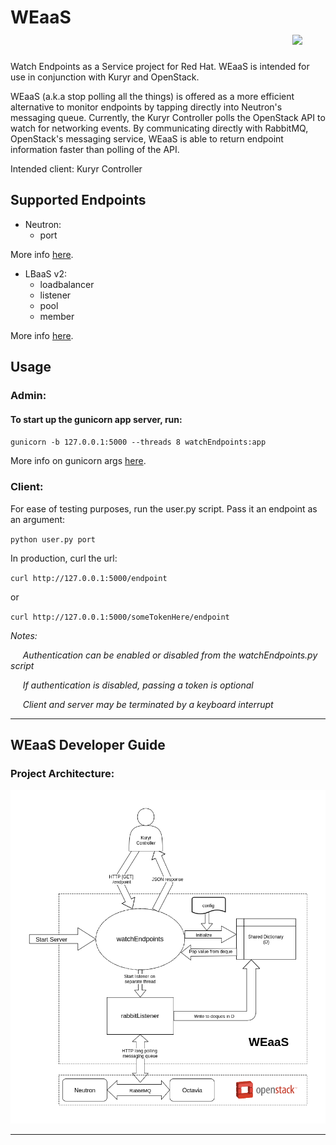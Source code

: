 # WEaaS &nbsp;&nbsp;&nbsp;&nbsp;&nbsp;&nbsp;&nbsp;&nbsp;&nbsp;&nbsp;&nbsp;&nbsp;&nbsp;&nbsp;&nbsp;&nbsp;&nbsp;&nbsp;&nbsp;&nbsp;&nbsp;&nbsp;&nbsp;&nbsp;&nbsp;&nbsp;&nbsp;&nbsp;&nbsp;&nbsp;&nbsp;&nbsp;&nbsp;&nbsp;&nbsp;&nbsp;&nbsp;&nbsp;&nbsp;&nbsp;&nbsp;&nbsp;&nbsp;&nbsp;&nbsp;&nbsp;&nbsp;&nbsp;&nbsp;&nbsp;&nbsp;&nbsp;&nbsp;&nbsp;&nbsp;&nbsp;&nbsp;&nbsp;&nbsp;&nbsp;&nbsp;&nbsp;&nbsp;&nbsp;&nbsp;&nbsp;&nbsp; <img src="https://u.imageresize.org/v2/44defaa8-3bc5-475f-b210-9239ae35b4fc.png" width="150" />

Watch Endpoints as a Service project for Red Hat. WEaaS is intended for use in conjunction with Kuryr and OpenStack.

WEaaS (a.k.a stop polling all the things) is offered as a more efficient alternative to monitor endpoints by tapping directly into Neutron's messaging queue. Currently, the Kuryr Controller polls the OpenStack API to watch for networking events. 
By communicating directly with RabbitMQ, OpenStack's messaging service, WEaaS is able to return endpoint information faster than polling of the API.

Intended client: Kuryr Controller

## Supported Endpoints
* Neutron:
  * port

More info [here](https://docs.openstack.org/python-openstackclient/pike/cli/command-objects/port.html).

* LBaaS v2:
  * loadbalancer
  * listener
  * pool
  * member

More info [here](https://docs.openstack.org/mitaka/networking-guide/config-lbaas.html).


## Usage

### Admin: 
#### To start up the gunicorn app server, run:
`gunicorn -b 127.0.0.1:5000 --threads 8 watchEndpoints:app`

More info on gunicorn args [here](http://docs.gunicorn.org/en/stable/settings.html).

### Client:
For ease of testing purposes, 
run the user.py script. Pass it an endpoint as an argument:

`python user.py port`

In production,
curl the url:

`curl http://127.0.0.1:5000/endpoint`

or

`curl http://127.0.0.1:5000/someTokenHere/endpoint`

_Notes:_

&nbsp;&nbsp;&nbsp;&nbsp; _Authentication can be enabled or disabled from the watchEndpoints.py script_

&nbsp;&nbsp;&nbsp;&nbsp; _If authentication is disabled, passing a token is optional_

&nbsp;&nbsp;&nbsp;&nbsp; _Client and server may be terminated by a keyboard interrupt_

***

## WEaaS Developer Guide

### Project Architecture:
<p align="center"><img src="https://github.com/erj826/WEaaS/blob/master/resources/Architecture.png" width="650"/></p>

***
